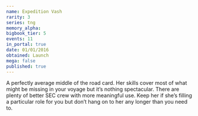 ```yaml
---
name: Expedition Vash
rarity: 3
series: tng
memory_alpha:
bigbook_tier: 5
events: 11
in_portal: true
date: 01/01/2016
obtained: Launch
mega: false
published: true
---
```


A perfectly average middle of the road card. Her skills cover most of what might be missing in your voyage but it’s nothing spectacular. There are plenty of better SEC crew with more meaningful use. Keep her if she’s filling a particular role for you but don’t hang on to her any longer than you need to.
